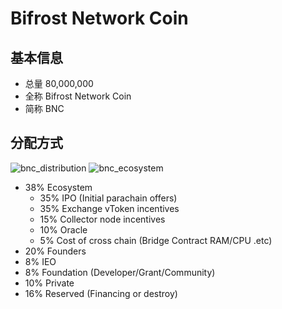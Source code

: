 # Bifrost Network Coin
## 基本信息
- 总量 80,000,000
- 全称 Bifrost Network Coin
- 简称 BNC

## 分配方式
<img :src="$withBase('/zh/bnc_distribution.png')" alt="bnc_distribution" />
<img :src="$withBase('/zh/bnc_ecosystem.png')" alt="bnc_ecosystem" />

- 38% Ecosystem
    - 35% IPO (Initial parachain offers)
    - 35% Exchange vToken incentives
    - 15% Collector node incentives
    - 10% Oracle
    - 5% Cost of cross chain (Bridge Contract RAM/CPU .etc)
- 20% Founders
- 8% IEO
- 8% Foundation (Developer/Grant/Community)
- 10% Private
- 16% Reserved (Financing or destroy)
